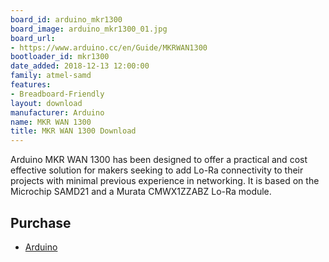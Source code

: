 ```yaml
---
board_id: arduino_mkr1300
board_image: arduino_mkr1300_01.jpg
board_url:
- https://www.arduino.cc/en/Guide/MKRWAN1300
bootloader_id: mkr1300
date_added: 2018-12-13 12:00:00
family: atmel-samd
features:
- Breadboard-Friendly
layout: download
manufacturer: Arduino
name: MKR WAN 1300
title: MKR WAN 1300 Download
---
```


Arduino MKR WAN 1300 has been designed to offer a practical and cost effective solution for makers seeking to add Lo-Ra connectivity to their projects with minimal previous experience in networking. It is based on the Microchip SAMD21 and a Murata  CMWX1ZZABZ Lo-Ra module.

## Purchase
* [Arduino](https://store.arduino.cc/usa/mkr-wan-1300)
